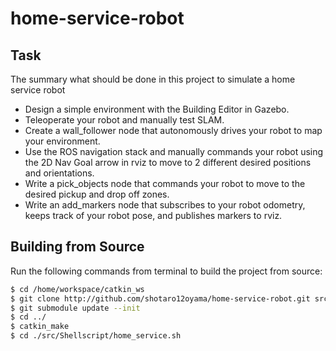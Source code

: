# home-service-robot

## Task
The summary what should be done in this project to simulate a home service robot
* Design a simple environment with the Building Editor in Gazebo.
* Teleoperate your robot and manually test SLAM.
* Create a wall_follower node that autonomously drives your robot to map your environment.
* Use the ROS navigation stack and manually commands your robot using the 2D Nav Goal arrow in rviz to move to 2 different desired positions and orientations.
* Write a pick_objects node that commands your robot to move to the desired pickup and drop off zones.
* Write an add_markers node that subscribes to your robot odometry, keeps track of your robot pose, and publishes markers to rviz.


## Building from Source

Run the following commands from terminal to build the project from source:

``` bash
$ cd /home/workspace/catkin_ws
$ git clone http://github.com/shotaro12oyama/home-service-robot.git src
$ git submodule update --init
$ cd ../
$ catkin_make
$ cd ./src/Shellscript/home_service.sh
```

